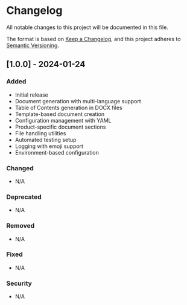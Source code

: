 # Changelog

All notable changes to this project will be documented in this file.

The format is based on [Keep a Changelog](https://keepachangelog.com/en/1.0.0/),
and this project adheres to [Semantic Versioning](https://semver.org/spec/v2.0.0.html).

## [1.0.0] - 2024-01-24

### Added
- Initial release
- Document generation with multi-language support
- Table of Contents generation in DOCX files
- Template-based document creation
- Configuration management with YAML
- Product-specific document sections
- File handling utilities
- Automated testing setup
- Logging with emoji support
- Environment-based configuration

### Changed
- N/A

### Deprecated
- N/A

### Removed
- N/A

### Fixed
- N/A

### Security
- N/A
